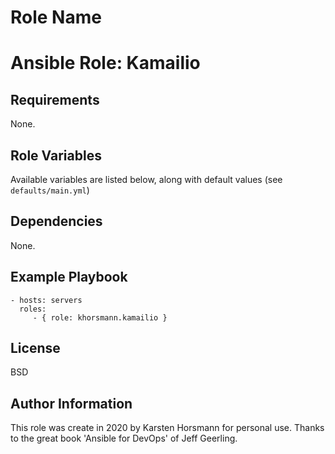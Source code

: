 Role Name
=========

# Ansible Role: Kamailio

Requirements
------------

None.

Role Variables
--------------

Available variables are listed below, along with default values (see `defaults/main.yml`)


Dependencies
------------

None.

Example Playbook
----------------

    - hosts: servers
      roles:
         - { role: khorsmann.kamailio }

License
-------

BSD

Author Information
------------------

This role was create in 2020 by Karsten Horsmann for personal use. Thanks to the great book 'Ansible for DevOps' of Jeff Geerling.
